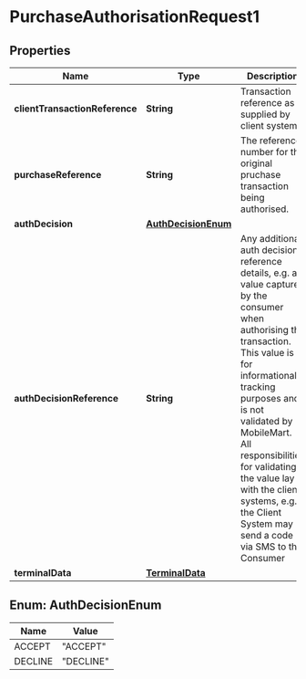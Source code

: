 
# PurchaseAuthorisationRequest1

## Properties
Name | Type | Description | Notes
------------ | ------------- | ------------- | -------------
**clientTransactionReference** | **String** | Transaction reference as supplied by client system | 
**purchaseReference** | **String** | The reference number for the original pruchase transaction being authorised. | 
**authDecision** | [**AuthDecisionEnum**](#AuthDecisionEnum) |  | 
**authDecisionReference** | **String** | Any additional auth decision reference details, e.g. a value captured by the consumer when authorising the transaction.   This value is for informational / tracking purposes and is not validated by MobileMart. All responsibilities for validating the value lay with the client systems, e.g. the Client System may send a code via SMS to the Consumer  |  [optional]
**terminalData** | [**TerminalData**](TerminalData.md) |  |  [optional]


<a name="AuthDecisionEnum"></a>
## Enum: AuthDecisionEnum
Name | Value
---- | -----
ACCEPT | &quot;ACCEPT&quot;
DECLINE | &quot;DECLINE&quot;



